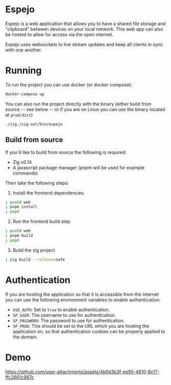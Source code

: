 # Espejo

Espejo is a web application that allows you to have a shared file storage and "clipboard" between devices on your local network.
This web app can also be hosted to allow for access via the open internet.

Espejo uses websockets to live stream updates and keep all clients in sync with one another.


# Running
To run the project you can use docker (or docker compose):
```bash
docker-compose up
```

You can also run the project directly with the binary (either build from source -- see below -- or if you are on Linux you can use the binary located at `prod/dist`)
```
./zig./zig-out/bin/espejo
```

## Build from source
If you'd like to build from source the following is required:
- Zig v0.14
- A javascript package manager (pnpm will be used for example commands)

Then take the following steps:
1. Install the frontend dependencies
```bash
; pushd web
; pnpm install
; popd
```
2. Run the frontend build step
```bash
; pushd web
; pnpm build
; popd
```
3. Build the zig project
```bash
; zig build --release=safe
```

# Authentication
If you are hosting the application so that it is accessible from the internet you can use the following environment variables to enable authentication:
- `USE_AUTH`: Set to `true` to enable authentication.
- `SP_USER`: The username to use for authentication.
- `SP_PASSWORD`: The password to use for authentication.
- `SP_PROD`: This should be set to the URL which you are hosting the application on, so that authentication cookies can be properly applied to the domain.

# Demo
https://github.com/user-attachments/assets/4b0d3b3f-ee95-4810-8cf7-ffc2661c987c

